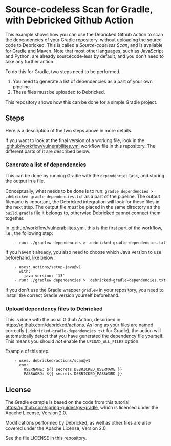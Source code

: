 # Source-codeless Scan for Gradle, with Debricked Github Action

This example shows how you can use the Debricked Github Action to scan the dependencies of your Gradle repository, without uploading the source code to Debricked.
This is called a _Source-codeless Scan_, and is available for Gradle and Maven.
Note that most other languages, such as JavaScript and Python, are already sourcecode-less by default, and you don't need to take any further action.

To do this for Gradle, two steps need to be performed.

1. You need to generate a list of dependencies as a part of your own pipeline.
2. These files must be uploaded to Debricked.

This repository shows how this can be done for a simple Gradle project.

## Steps

Here is a description of the two steps above in more details.

If you want to look at the final version of a working file, look in the [.github/workflow/vulnerabilites.yml](.github/workflow/vulnerabilites.yml) workflow file in this repository.
The different parts of it are described below.

### Generate a list of dependencies

This can be done by running Gradle with the `dependencies` task, and storing the output in a file.

Conceptually, what needs to be done is to run: `gradle dependencies > .debricked-gradle-dependencies.txt` as a part of the pipeline.
The output filename is important, the Debricked integration will look for these files in the next step.
The output file _must_ be placed in the same directory as the `build.gradle` file it belongs to, otherwise Debricked cannot connect them together.

In [.github/workflow/vulnerabilites.yml](.github/workflow/vulnerabilites.yml), this is the first part of the workflow, i.e., the following step:

```
    - run: ./gradlew dependencies > .debricked-gradle-dependencies.txt
```

If you haven't already, you also need to choose which Java version to use beforehand, like below:

```
    - uses: actions/setup-java@v1
      with:
        java-version: '13'
    - run: ./gradlew dependencies > .debricked-gradle-dependencies.txt
```

If you don't use the Gradle wrapper `gradlew` in your repository, you need to install the correct Gradle version yourself beforehand.

### Upload dependency files to Debricked

This is done with the usual Github Action, described in https://github.com/debricked/actions.
As long as your files are named correctly (`.debricked-gradle-dependencies.txt` for Gradle), the action will automatically detect that you have generated the dependency file yourself.
This means you should *not* enable the `UPLOAD_ALL_FILES` option.

Example of this step:

```
    - uses: debricked/actions/scan@v1
      env:
        USERNAME: ${{ secrets.DEBRICKED_USERNAME }}
        PASSWORD: ${{ secrets.DEBRICKED_PASSWORD }}
```

## License

The Gradle example is based on the code from this tutorial https://github.com/spring-guides/gs-gradle, which is licensed under the Apache License, Version 2.0.

Modifications performed by Debricked, as well as other files are also covered under the Apache License, Version 2.0.

See the file LICENSE in this repository.
